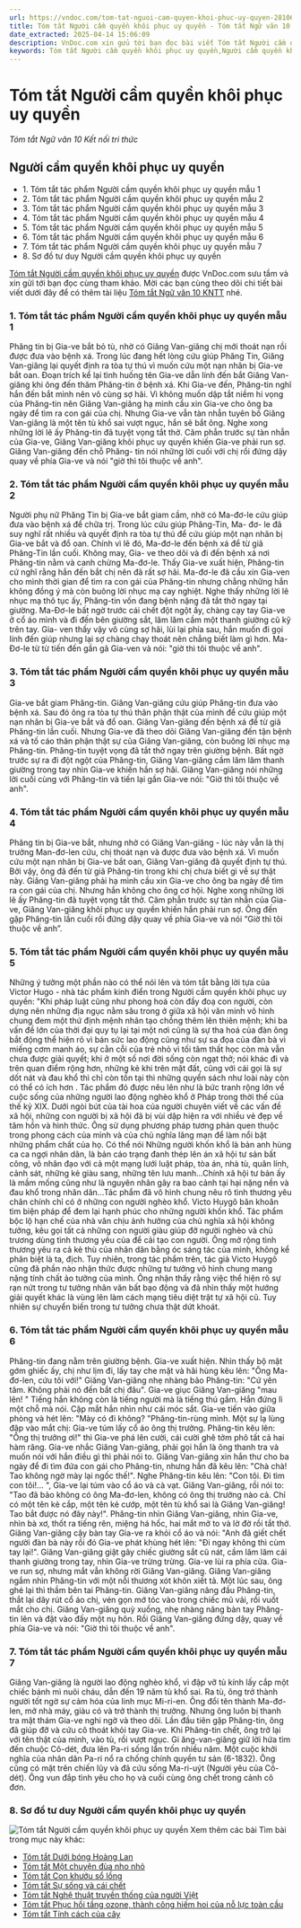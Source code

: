 ```yaml
---
url: https://vndoc.com/tom-tat-nguoi-cam-quyen-khoi-phuc-uy-quyen-281064
title: Tóm tắt Người cầm quyền khôi phục uy quyền - Tóm tắt Ngữ văn 10 Kết nối tri thức - VnDoc.com
date_extracted: 2025-04-14 15:06:09
description: VnDoc.com xin gửu tới bạn đọc bài viết Tóm tắt Người cầm quyền khôi phục uy quyền. Mời bạn đọc cùng tham khảo chi tiết.
keywords: Tóm tắt Người cầm quyền khôi phục uy quyền,Người cầm quyền khôi phục uy quyền,tóm tắt tác phẩm Người cầm quyền khôi phục uy quyền,ngữ văn 10 Kết nối tri thức,văn 10,tóm tắt ngữ văn 10 Kết nối tri thức,Sơ đồ tư duy Người cầm quyền khôi phục uy quyền,Tóm tắt bài Người cầm quyền khôi phục uy quyền,Tóm tắt văn bản Người cầm quyền khôi phục uy quyền
---
```


# Tóm tắt Người cầm quyền khôi phục uy quyền
 _Tóm tắt Ngữ văn 10 Kết nối tri thức_
## Người cầm quyền khôi phục uy quyền
  * 1\. Tóm tắt tác phẩm Người cầm quyền khôi phục uy quyền mẫu 1
  * 2\. Tóm tắt tác phẩm Người cầm quyền khôi phục uy quyền mẫu 2
  * 3\. Tóm tắt tác phẩm Người cầm quyền khôi phục uy quyền mẫu 3
  * 4\. Tóm tắt tác phẩm Người cầm quyền khôi phục uy quyền mẫu 4
  * 5\. Tóm tắt tác phẩm Người cầm quyền khôi phục uy quyền mẫu 5
  * 6\. Tóm tắt tác phẩm Người cầm quyền khôi phục uy quyền mẫu 6
  * 7\. Tóm tắt tác phẩm Người cầm quyền khôi phục uy quyền mẫu 7
  * 8\. Sơ đồ tư duy Người cầm quyền khôi phục uy quyền

[Tóm tắt Người cầm quyền khôi phục uy quyền](<https://vndoc.com/tom-tat-nguoi-cam-quyen-khoi-phuc-uy-quyen-281064>) được VnDoc.com sưu tầm và xin gửi tới bạn đọc cùng tham khảo. Mời các bạn cùng theo dõi chi tiết bài viết dưới đây để có thêm tài liệu [Tóm tắt Ngữ văn 10 KNTT](<https://vndoc.com/tom-tat-tac-pham-lop10>) nhé.
### 1\. Tóm tắt tác phẩm Người cầm quyền khôi phục uy quyền mẫu 1
Phăng tin bị Gia-ve bắt bỏ tù, nhờ có Giăng Van-giăng chị mới thoát nạn rồi được đưa vào bệnh xá. Trong lúc đang hết lòng cứu giúp Phăng Tin, Giăng Van-giăng lại quyết định ra tòa tự thú vì muốn cứu một nạn nhân bị Gia-ve bắt oan. Đoạn trích kể lại tình huống tên Gia-ve dẫn lính đến bắt Giăng Van-giăng khi ông đến thăm Phăng-tin ở bệnh xá. Khi Gia-ve đến, Phăng-tin nghĩ hắn đến bắt mình nên vô cùng sợ hãi. Vì không muốn dập tắt niềm hi vọng của Phăng-tin nên Giăng Van-giăng hạ mình cầu xin Gia-ve cho ông ba ngày để tìm ra con gái của chị. Nhưng Gia-ve vẫn tàn nhẫn tuyên bố Giăng Van-giăng là một tên tù khổ sai vượt ngục, hắn sẽ bắt ông. Nghe xong những lời lẽ ấy Phăng-tin đã tuyệt vọng tắt thở. Căm phẫn trước sự tàn nhẫn của Gia-ve, Giăng Van-giăng khôi phục uy quyền khiến Gia-ve phải run sợ. Giăng Van-giăng đến chỗ Phăng- tin nói những lời cuối với chị rồi đứng dậy quay về phía Gia-ve và nói "giờ thì tôi thuộc về anh".
### 2\. Tóm tắt tác phẩm Người cầm quyền khôi phục uy quyền mẫu 2
Người phụ nữ Phăng Tin bị Gia-ve bắt giam cầm, nhờ có Ma-đơ-le cứu giúp đưa vào bệnh xá để chữa trị. Trong lúc cứu giúp Phăng-Tin, Ma- đơ- le đã suy nghĩ rất nhiều và quyết định ra tòa tự thú để cứu giúp một nạn nhân bị Gia-ve bắt và đổ oan. Chính vì lẽ đó, Ma-đơ-le đến bệnh xá để từ giã Phăng-Tin lần cuối. Không may, Gia- ve theo dõi và đi đến bệnh xá nơi Phăng-tin nằm và canh chừng Ma-đơ-le. Thấy Gia-ve xuất hiện, Phăng-tin cứ nghĩ rằng hắn đến bắt chị nên đã rất sợ hãi. Ma-đơ-le đã cầu xin Gia-ven cho mình thời gian để tìm ra con gái của Phăng-tin nhưng chẳng những hắn không đồng ý mà còn buông lời nhục mạ cay nghiệt. Nghe thấy những lời lẽ nhục mạ thô tục ấy, Phăng-tin vốn đang bệnh nặng đã tắt thở ngay tại giường. Ma-Đơ-le bất ngờ trước cái chết đột ngột ấy, chàng cạy tay Gia-ve ở cổ áo mình và đi đến bên giường sắt, lăm lăm cầm một thanh giường cũ kỹ trên tay. Gia- ven thấy vậy vô cùng sợ hãi, lùi lại phía sau, hắn muốn đi gọi lính đến giúp nhưng lại sợ chàng chạy thoát nên chẳng biết làm gì hơn. Ma- Đơ-le từ từ tiến đến gần gã Gia-ven và nói: "giờ thì tôi thuộc về anh".
### 3\. Tóm tắt tác phẩm Người cầm quyền khôi phục uy quyền mẫu 3
Gia-ve bắt giam Phăng-tin. Giăng Van-giăng cứu giúp Phăng-tin đưa vào bệnh xá. Sau đó ông ra tòa tự thú thân phận thật của mình để cứu giúp một nạn nhân bị Gia-ve bắt và đổ oan. Giăng Van-giăng đến bệnh xá để từ giã Phăng-tin lần cuối. Nhưng Gia-ve đã theo dõi Giăng Van-giăng đến tận bệnh xá và tố cáo thân phận thật sự của Giăng Van-giăng, còn buông lời nhục mạ Phăng-tin. Phăng-tin tuyệt vọng đã tắt thở ngay trên giường bệnh. Bất ngờ trước sự ra đi đột ngột của Phăng-tin, Giăng Van-giăng cầm lăm lăm thanh giường trong tay nhìn Gia-ve khiến hắn sợ hãi. Giăng Van-giăng nói những lời cuối cùng với Phăng-tin và tiến lại gần Gia-ve nói: "Giờ thì tôi thuộc về anh".
### 4\. Tóm tắt tác phẩm Người cầm quyền khôi phục uy quyền mẫu 4
Phăng tin bị Gia-ve bắt, nhưng nhờ có Giăng Van-giăng - lúc này vẫn là thị trưởng Man-đơ-len cứu, chị thoát nạn và được đưa vào bệnh xá. Vì muốn cứu một nạn nhân bị Gia-ve bắt oan, Giăng Van-giăng đã quyết định tự thú. Bởi vậy, ông đã đến từ giã Phăng-tin trong khi chị chưa biết gì về sự thật này. Giăng Van-giăng phải hạ mình cầu xin Gia-ve cho ông ba ngày để tìm ra con gái của chị. Nhưng hắn không cho ông cơ hội. Nghe xong những lời lẽ ấy Phăng-tin đã tuyệt vọng tắt thở. Căm phẫn trước sự tàn nhẫn của Gia-ve, Giăng Van-giăng khôi phục uy quyền khiến hắn phải run sợ. Ông đến gặp Phăng-tin lần cuối rồi đứng dậy quay về phía Gia-ve và nói “Giờ thì tôi thuộc về anh”.
### 5\. Tóm tắt tác phẩm Người cầm quyền khôi phục uy quyền mẫu 5
Những ý tưởng một phần nào có thể nói lên và tóm tắt bằng lời tựa của Victor Hugo - nhà tác phẩm kinh điển trong Người cầm quyền khôi phục uy quyền: "Khi pháp luật cũng như phong hoá còn đầy đoạ con người, còn dựng nên những địa ngục nằm sâu trong ở giữa xã hội văn minh vô hình chung đem một thứ định mệnh nhân tạo chồng thêm lên thiên mệnh; khi ba vấn đề lớn của thời đại quy tụ lại tại một nơi cũng là sự tha hoá của đàn ông bắt động thể hiện rõ vì bán sức lao động cũng như sự sa đọa của đàn bà vì miếng cơm manh áo, sự cằn cỗi của trẻ nhỏ vì tối tăm thất học còn mà vẫn chưa được giải quyết; khi ở một số nơi đời sống còn ngạt thở; nói khác đi và trên quan điểm rộng hơn, những kẻ khi trên mặt đất, cũng với cái gọi là sự dốt nát và đau khổ thì chỉ còn tồn tại thì những quyển sách như loài này còn có thể có ích hơn . Tác phẩm đó được nêu lên như là bức tranh rộng lớn về cuộc sống của những người lao động nghèo khổ ở Pháp trong thời thế của thế kỷ XIX. Dưới ngòi bút của tài hoa của người chuyên viết về các vấn đề xã hội, những con người bị xã hội đã bị vùi dập hiện ra với nhiều vẻ đẹp về tâm hồn và hình thức. Ông sử dụng phương pháp tương phản quen thuộc trong phong cách của mình và của chủ nghĩa lãng mạn để làm nổi bật những phẩm chất của họ. Có thể nói Những người khốn khổ là bản anh hùng ca ca ngợi nhân dân, là bản cáo trạng đanh thép lên án xã hội tư sản bất công, vô nhân đạo với cả một mạng lưới luật pháp, tòa án, nhà tù, quân lính, cảnh sát, những kẻ giàu sang, những tên lưu manh...Chính xã hội tư bản ấy là mầm mống cũng như là nguyên nhân gây ra bao cảnh tại hại nặng nền và đau khổ trong nhân dân...Tác phẩm đã vô hình chung nêu rõ tình thương yêu chân chính chỉ có ở những con người nghèo khổ. Victo Huygô băn khoăn tìm biện pháp để đem lại hạnh phúc cho những người khốn khổ. Tác phẩm bộc lộ hạn chế của nhà văn chịu ảnh hưởng của chủ nghĩa xã hội không tưởng, kêu gọi tất cả những con người giàu giúp đỡ người nghèo và chủ trương dùng tình thương yêu của để cải tạo con người. Ông mở rộng tình thương yêu ra cả kẻ thù của nhân dân bằng óc sáng tác của mình, không kể phân biệt là ta, địch. Tuy nhiên, trong tác phẩm trên, tác giả Victo Huygô cũng đã phần nào nhận thức được những tư tưởng vô hình chung mang nặng tính chất ảo tưởng của mình. Ông nhận thấy rằng việc thể hiện rõ sự rạn nứt trong tư tưởng nhân văn bất bạo động và đã nhìn thấy một hướng giải quyết khác là vùng lên làm cách mạng tiêu diệt trật tự xã hội cũ. Tuy nhiên sự chuyển biến trong tư tưởng chưa thật dứt khoát.
### 6\. Tóm tắt tác phẩm Người cầm quyền khôi phục uy quyền mẫu 6
Phăng-tin đang nằm trên giường bệnh. Gia-ve xuất hiện. Nhìn thấy bộ mặt gớm ghiếc ấy, chị như lịm đi, lấy tay che mặt và hãi hùng kêu lên: "Ông Ma-đơ-len, cứu tôi với\!" Giăng Van-giăng nhẹ nhàng bảo Phăng-tin: "Cứ yên tâm. Không phải nó đến bắt chị đâu".
Gia-ve giục Giăng Van-giăng "mau lên\! " Tiếng hắn không còn là tiếng người mà là tiếng thú gầm. Hắn đứng lì một chỗ mà nói. Cặp mắt hắn nhìn như cái móc sắt. Gia-ve tiến vào giữa phòng và hét lên: "Mày có đi không? "Phăng-tin-rùng mình. Một sự lạ lùng đập vào mắt chị: Gia-ve túm lấy cổ áo ông thị trưởng. Phăng-tin kêu lên: "Ông thị trưởng ơi\!" thì Gia-ve phá lên cười, cái cười ghê tởm phô tất cả hai hàm răng. Gia-ve nhắc Giăng Van-giăng, phải gọi hắn là ông thanh tra và muốn nói với hắn điều gì thì phải nói to. Giăng Van-giăng xin hắn thư cho ba ngày để đi tìm đứa con gái cho Phăng-tin, nhưng hắn đã kêu lên: "Chà chà\! Tao không ngờ mày lại ngốc thế\!". Nghe Phăng-tin kêu lên: "Con tôi. Đi tìm con tôi\!... ", Gia-ve lại túm vào cổ áo và cà vạt. Giăng Van-giăng, rồi nói to: "Tao đã bảo không có ông Ma-đơ-len, không có ông thị trưởng nào cả. Chỉ có một tên kẻ cắp, một tên kẻ cướp, một tên tù khổ sai là Giăng Van-giăng\! Tao bắt được nó đây này\!". Phăng-tin nhìn Giăng Van-giăng, nhìn Gia-ve, nhìn bà xơ, thốt ra tiếng rên, miệng há hốc, hai mắt mở to và lờ đờ rồi tắt thở. Giăng Van-giăng cậy bàn tay Gia-ve ra khỏi cổ áo và nói: "Anh đã giết chết người đàn bà này rồi đó Gia-ve phát khùng hét lên: "Đi ngay không thì cùm tay lại\!". Giăng Van-giăng giật gãy chiếc giường sắt cũ nát, cầm lăm lăm cái thanh giường trong tay, nhìn Gia-ve trừng trừng. Gia-ve lùi ra phía cửa. Gia-ve run sợ, nhưng mắt vẫn không rời Giăng Van-giăng. Giăng Van-giăng ngắm nhìn Phăng-tin với một nỗi thương xót khôn xiết tả. Một lúc sau, ông ghé lại thì thầm bên tai Phăng-tin. Giăng Van-giăng nâng đầu Phăng-tin, thắt lại dây rút cổ áo chị, vén gọn mớ tóc vào trong chiếc mũ vải, rồi vuốt mắt cho chị. Giăng Van-giăng quỳ xuống, nhẹ nhàng nâng bàn tay Phăng-tin lên và đặt vào đấy một nụ hôn. Rồi Giăng Van-giăng đứng dậy, quay về phía Gia-ve và nói: "Giờ thì tôi thuộc về anh".
### 7\. Tóm tắt tác phẩm Người cầm quyền khôi phục uy quyền mẫu 7
Giăng Van-giăng là người lao động nghèo khổ, vì đập vỡ tủ kính lấy cắp một chiếc bánh mì nuôi cháu, dẫn đến 19 năm tù khổ sai. Ra tù, ông trở thành người tốt ngờ sự cảm hóa của linh mục Mi-ri-en. Ông đổi tên thành Ma-đơ-len, mở nhà máy, giàu có và trở thành thị trưởng. Nhưng ông luôn bị thanh tra mật thám Gia-ve nghi ngờ và theo dõi. Lần đầu tiên gặp Phăng-tin, ông đã giúp đỡ và cứu cô thoát khỏi tay Gia-ve. Khi Phăng-tin chết, ông trở lại với tên thật của mình, vào tù, rồi vượt ngục. Gi ăng-van-giăng giữ lời hứa tìm đến chuộc Cô-dét, đưa lên Pa-ri sống lẩn trốn nhiều năm. Một cuộc khởi nghĩa của nhân dân Pa-ri nổ ra chống chính quyền tư sản \(6-1832\). Ông cũng có mặt trên chiến lũy và đã cứu sống Ma-ri-uýt \(Người yêu của Cô-dét\). Ông vun đắp tình yêu cho họ và cuối cùng ông chết trong cảnh cô đơn.
### 8\. Sơ đồ tư duy Người cầm quyền khôi phục uy quyền
![Tóm tắt Người cầm quyền khôi phục uy quyền](https://i.vdoc.vn/data/image/2024/10/03/tom-tat-nguoi-cam-quyen-khoi-phuc-uy-quyen.jpg)
Xem thêm các bài Tìm bài trong mục này khác:
  * [Tóm tắt Dưới bóng Hoàng Lan](</tom-tat-duoi-bong-hoang-lan-281066>)
  * [Tóm tắt Một chuyện đùa nho nhỏ](</tom-tat-mot-chuyen-dua-nho-nho-281067>)
  * [Tóm tắt Con khướu sổ lồng](</tom-tat-con-khuou-so-long-281069>)
  * [Tóm tắt Sự sống và cái chết](</tom-tat-su-song-va-cai-chet-281070>)
  * [Tóm tắt Nghệ thuật truyền thống của người Việt](</tom-tat-nghe-thuat-truyen-thong-cua-nguoi-viet-281071>)
  * [Tóm tắt Phục hồi tầng ozone, thành công hiếm hoi của nỗ lực toàn cầu](</tom-tat-phuc-hoi-tang-ozone-thanh-cong-hiem-hoi-cua-no-luc-toan-cau-281072>)
  * [Tóm tắt Tính cách của cây](</tom-tat-tinh-cach-cua-cay-281074>)

